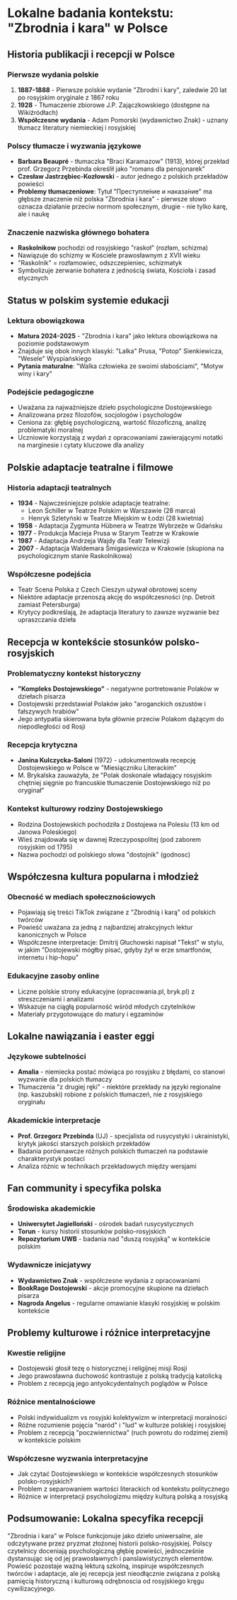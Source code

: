 # Lokalne badania kontekstu: "Zbrodnia i kara" w Polsce

## Historia publikacji i recepcji w Polsce

### Pierwsze wydania polskie
1. **1887-1888** - Pierwsze polskie wydanie "Zbrodni i kary", zaledwie 20 lat po rosyjskim oryginale z 1867 roku
2. **1928** - Tłumaczenie zbiorowe J.P. Zajączkowskiego (dostępne na Wikiźródłach)
3. **Współczesne wydania** - Adam Pomorski (wydawnictwo Znak) - uznany tłumacz literatury niemieckiej i rosyjskiej

### Polscy tłumacze i wyzwania językowe
- **Barbara Beaupré** - tłumaczka "Braci Karamazow" (1913), której przekład prof. Grzegorz Przebinda określił jako "romans dla pensjonarek"
- **Czesław Jastrzębiec-Kozłowski** - autor jednego z polskich przekładów powieści
- **Problemy tłumaczeniowe**: Tytuł "Преступле́ние и наказа́ние" ma głębsze znaczenie niż polska "Zbrodnia i kara" - pierwsze słowo oznacza działanie przeciw normom społecznym, drugie - nie tylko karę, ale i naukę

### Znaczenie nazwiska głównego bohatera
- **Raskolnikow** pochodzi od rosyjskiego "raskoł" (rozłam, schizma)
- Nawiązuje do schizmy w Kościele prawosławnym z XVII wieku
- "Raskolnik" = rozłamowiec, odszczepieniec, schizmatyk
- Symbolizuje zerwanie bohatera z jednością świata, Kościoła i zasad etycznych

## Status w polskim systemie edukacji

### Lektura obowiązkowa
- **Matura 2024-2025** - "Zbrodnia i kara" jako lektura obowiązkowa na poziomie podstawowym
- Znajduje się obok innych klasyki: "Lalka" Prusa, "Potop" Sienkiewicza, "Wesele" Wyspiańskiego
- **Pytania maturalne**: "Walka człowieka ze swoimi słabościami", "Motyw winy i kary"

### Podejście pedagogiczne
- Uważana za najważniejsze dzieło psychologiczne Dostojewskiego
- Analizowana przez filozofów, socjologów i psychologów
- Ceniona za: głębię psychologiczną, wartość filozoficzną, analizę problematyki moralnej
- Uczniowie korzystają z wydań z opracowaniami zawierającymi notatki na marginesie i cytaty kluczowe dla analizy

## Polskie adaptacje teatralne i filmowe

### Historia adaptacji teatralnych
- **1934** - Najwcześniejsze polskie adaptacje teatralne:
  - Leon Schiller w Teatrze Polskim w Warszawie (28 marca)
  - Henryk Szletyński w Teatrze Miejskim w Łodzi (28 kwietnia)
- **1958** - Adaptacja Zygmunta Hübnera w Teatrze Wybrzeże w Gdańsku
- **1977** - Produkcja Macieja Prusa w Starym Teatrze w Krakowie
- **1987** - Adaptacja Andrzeja Wajdy dla Teatr Telewizji
- **2007** - Adaptacja Waldemara Śmigasiewicza w Krakowie (skupiona na psychologicznym stanie Raskolnikowa)

### Współczesne podejścia
- Teatr Scena Polska z Czech Cieszyn używał obrotowej sceny
- Niektóre adaptacje przenoszą akcję do współczesności (np. Detroit zamiast Petersburga)
- Krytycy podkreślają, że adaptacja literatury to zawsze wyzwanie bez upraszczania dzieła

## Recepcja w kontekście stosunków polsko-rosyjskich

### Problematyczny kontekst historyczny
- **"Kompleks Dostojewskiego"** - negatywne portretowanie Polaków w dziełach pisarza
- Dostojewski przedstawiał Polaków jako "aroganckich oszustów i fałszywych hrabiów"
- Jego antypatia skierowana była głównie przeciw Polakom dążącym do niepodległości od Rosji

### Recepcja krytyczna
- **Janina Kulczycka-Saloni** (1972) - udokumentowała recepcję Dostojewskiego w Polsce w "Miesiączniku Literackim"
- M. Brykalska zauważyła, że "Polak doskonale władający rosyjskim chętniej sięgnie po francuskie tłumaczenie Dostojewskiego niż po oryginał"

### Kontekst kulturowy rodziny Dostojewskiego
- Rodzina Dostojewskich pochodziła z Dostojewa na Polesiu (13 km od Janowa Poleskiego)
- Wieś znajdowała się w dawnej Rzeczypospolitej (pod zaborem rosyjskim od 1795)
- Nazwa pochodzi od polskiego słowa "dostojnik" (godnosc)

## Współczesna kultura popularna i młodzież

### Obecność w mediach społecznościowych
- Pojawiają się treści TikTok związane z "Zbrodnią i karą" od polskich twórców
- Powieść uważana za jedną z najbardziej atrakcyjnych lektur kanonicznych w Polsce
- Współczesne interpretacje: Dmitrij Głuchowski napisał "Tekst" w stylu, w jakim "Dostojewski mógłby pisać, gdyby żył w erze smartfonów, internetu i hip-hopu"

### Edukacyjne zasoby online
- Liczne polskie strony edukacyjne (opracowania.pl, bryk.pl) z streszczeniami i analizami
- Wskazuje na ciągłą popularność wśród młodych czytelników
- Materiały przygotowujące do matury i egzaminów

## Lokalne nawiązania i easter eggi

### Językowe subtelności
- **Amalia** - niemiecka postać mówiąca po rosyjsku z błędami, co stanowi wyzwanie dla polskich tłumaczy
- Tłumaczenia "z drugiej ręki" - niektóre przekłady na języki regionalne (np. kaszubski) robione z polskich tłumaczeń, nie z rosyjskiego oryginału

### Akademickie interpretacje
- **Prof. Grzegorz Przebinda** (UJ) - specjalista od rusycystyki i ukrainistyki, krytyk jakości starszych polskich przekładów
- Badania porównawcze różnych polskich tłumaczeń na podstawie charakterystyk postaci
- Analiza różnic w technikach przekładowych między wersjami

## Fan community i specyfika polska

### Środowiska akademickie
- **Uniwersytet Jagielloński** - ośrodek badań rusycystycznych
- **Torun** - kursy historii stosunków polsko-rosyjskich
- **Repozytorium UWB** - badania nad "duszą rosyjską" w kontekście polskim

### Wydawnicze inicjatywy
- **Wydawnictwo Znak** - współczesne wydania z opracowaniami
- **BookRage Dostojewski** - akcje promocyjne skupione na dziełach pisarza
- **Nagroda Angelus** - regularne omawianie klasyki rosyjskiej w polskim kontekście

## Problemy kulturowe i różnice interpretacyjne

### Kwestie religijne
- Dostojewski głosił tezę o historycznej i religijnej misji Rosji
- Jego prawosławna duchowość kontrastuje z polską tradycją katolicką
- Problem z recepcją jego antyokcydentalnych poglądów w Polsce

### Różnice mentalnościowe
- Polski indywidualizm vs rosyjski kolektywizm w interpretacji moralności
- Różne rozumienie pojęcia "naród" i "lud" w kulturze polskiej i rosyjskiej
- Problem z recepcją "poczwiennictwa" (ruch powrotu do rodzimej ziemi) w kontekście polskim

### Współczesne wyzwania interpretacyjne
- Jak czytać Dostojewskiego w kontekście współczesnych stosunków polsko-rosyjskich?
- Problem z separowaniem wartości literackich od kontekstu politycznego
- Różnice w interpretacji psychologizmu między kulturą polską a rosyjską

## Podsumowanie: Lokalna specyfika recepcji

"Zbrodnia i kara" w Polsce funkcjonuje jako dzieło uniwersalne, ale odczytywane przez pryzmat złożonej historii polsko-rosyjskiej. Polscy czytelnicy doceniają psychologiczną głębię powieści, jednocześnie dystansując się od jej prawosławnych i panslawistycznych elementów. Powieść pozostaje ważną lekturą szkolną, inspiruje współczesnych twórców i adaptacje, ale jej recepcja jest nieodłącznie związana z polską pamięcią historyczną i kulturową odrębnoscia od rosyjskiego kręgu cywilizacyjnego.